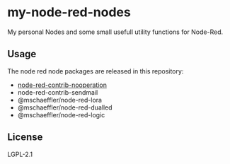 # my-node-red-nodes

My personal Nodes and some small usefull utility functions for Node-Red.

## Usage

The node red node packages are released in this repository:

- [node-red-contrib-nooperation](node-red-contrib-nop/README.md)
- node-red-contrib-sendmail
- @mschaeffler/node-red-lora
- @mschaeffler/node-red-dualled
- @mschaeffler/node-red-logic

## License

LGPL-2.1

